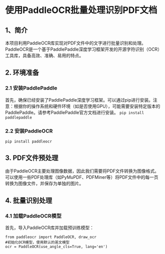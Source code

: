 # 使用PaddleOCR批量处理识别PDF文档
## 1、简介
本项目利用PaddleOCR库实现对PDF文件中的文字进行批量识别和处理。PaddleOCR是一个基于PaddlePaddle深度学习框架开发的开源字符识别（OCR）工具库，具备高效、准确、易用的特点。
## 2. 环境准备
### 2.1 安装PaddlePaddle
首先，确保已经安装了PaddlePaddle深度学习框架。可以通过pip进行安装。注意：根据你的操作系统和硬件环境（如是否使用GPU），可能需要安装特定版本的PaddlePaddle。请参考PaddlePaddle官方文档进行安装。
`pip install paddlepaddle`
### 2.2 安装PaddleOCR
`pip install paddleocr`
## 3. PDF文件预处理
由于PaddleOCR主要处理图像数据，因此我们需要将PDF文件转换为图像格式。可以使用一些PDF处理库（如PyMuPDF、PDFMiner等）将PDF文件中的每一页转换为图像文件，并保存为单独的图片。
## 4. 批量识别处理
### 4.1 加载PaddleOCR模型
首先，导入PaddleOCR库并加载预训练模型：
```
from paddleocr import PaddleOCR, draw_ocr
#初始化OCR模型，使用默认的英文模型
ocr = PaddleOCR(use_angle_cls=True, lang='en')
```
